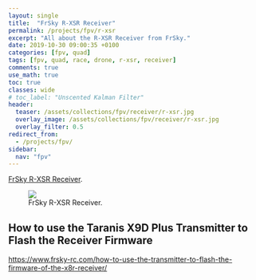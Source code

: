 ```yaml
---
layout: single
title:  "FrSky R-XSR Receiver"
permalink: /projects/fpv/r-xsr
excerpt: "All about the R-XSR Receiver from FrSky."
date: 2019-10-30 09:00:35 +0100
categories: [fpv, quad]
tags: [fpv, quad, race, drone, r-xsr, receiver]
comments: true
use_math: true
toc: true
classes: wide
# toc_label: "Unscented Kalman Filter"
header:
  teaser: /assets/collections/fpv/receiver/r-xsr.jpg
  overlay_image: /assets/collections/fpv/receiver/r-xsr.jpg
  overlay_filter: 0.5
redirect_from:
  - /projects/fpv/
sidebar:
  nav: "fpv"
---
```


[FrSky R-XSR Receiver](https://www.frsky-rc.com/product/r-xsr/). 




<figure>
    <a href="/assets/collections/fpv/receiver/r-xsr.jpg"><img src="/assets/collections/fpv/receiver/r-xsr.jpg"></a>
    <figcaption>FrSky R-XSR Receiver.</figcaption>
</figure>


## How to use the Taranis X9D Plus Transmitter to Flash the Receiver Firmware

https://www.frsky-rc.com/how-to-use-the-transmitter-to-flash-the-firmware-of-the-x8r-receiver/
